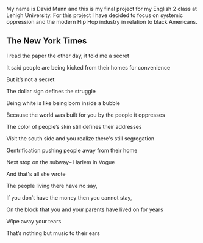 My name is David Mann and this is my final project for my English 2 class at Lehigh University. For this project I have decided to focus on systemic oppression and the modern Hip Hop industry in relation to black Americans.

## The New York Times
I read the paper the other day, it told me a secret

It said people are being kicked from their homes for convenience

But it’s not a secret

The dollar sign defines the struggle

Being white is like being born inside a bubble

Because the world was built for you by the people it oppresses

The color of people’s skin still defines their addresses


Visit the south side and you realize there's still segregation

Gentrification pushing people away from their home

Next stop on the subway– Harlem in Vogue

And that's all she wrote

The people living there have no say,

If you don’t have the money then you cannot stay,

On the block that you and your parents have lived on for years

Wipe away your tears

That’s nothing but music to their ears
